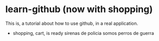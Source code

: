 # learn-github (now with shopping)

This is, a tutorial about how to use github, in a real application.

- shopping, cart, is ready
sirenas de policia
somos perros de guerra
